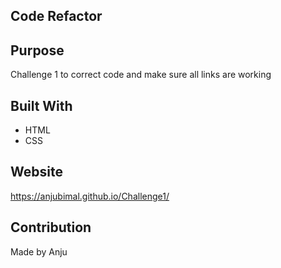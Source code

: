 ## Code Refactor

## Purpose
Challenge 1 to correct code and make sure all links are working

## Built With
* HTML
* CSS

## Website
https://anjubimal.github.io/Challenge1/

## Contribution
Made by Anju
